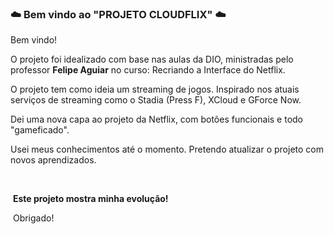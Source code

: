 ### :cloud: Bem vindo ao "PROJETO CLOUDFLIX" :cloud:



Bem vindo! 




O projeto foi idealizado com base nas aulas da DIO, ministradas pelo professor **Felipe Aguiar** no curso: Recriando a Interface do Netflix.

O projeto tem como ideia um streaming de jogos. Inspirado nos atuais serviços de streaming como o Stadia (Press F), XCloud e GForce Now.

Dei uma nova capa ao projeto da Netflix, com botões funcionais e todo "gameficado". 

Usei meus conhecimentos até o momento. Pretendo atualizar o projeto com novos aprendizados.

​																																	

​																									**Este projeto mostra minha evolução!**

​																																		Obrigado!

